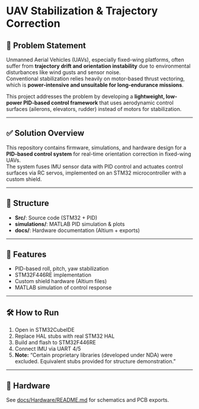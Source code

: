 # UAV Stabilization & Trajectory Correction

## 🎯 Problem Statement  
Unmanned Aerial Vehicles (UAVs), especially fixed-wing platforms, often suffer from **trajectory drift and orientation instability** due to environmental disturbances like wind gusts and sensor noise.  
Conventional stabilization relies heavily on motor-based thrust vectoring, which is **power-intensive and unsuitable for long-endurance missions**.  

This project addresses the problem by developing a **lightweight, low-power PID-based control framework** that uses aerodynamic control surfaces (ailerons, elevators, rudder) instead of motors for stabilization.  

---

## ✅ Solution Overview  
This repository contains firmware, simulations, and hardware design for a **PID-based control system** for real-time orientation correction in fixed-wing UAVs.  
The system fuses IMU sensor data with PID control and actuates control surfaces via RC servos, implemented on an STM32 microcontroller with a custom shield.

---

## 📂 Structure
- **Src/**: Source code (STM32 + PID)
- **simulations/**: MATLAB PID simulation & plots
- **docs/**: Hardware documentation (Altium + exports)

---

## 🚀 Features
- PID-based roll, pitch, yaw stabilization
- STM32F446RE implementation
- Custom shield hardware (Altium files)
- MATLAB simulation of control response

---

## 🛠️ How to Run
1. Open in STM32CubeIDE  
2. Replace HAL stubs with real STM32 HAL  
3. Build and flash to STM32F446RE  
4. Connect IMU via UART 4/5
5. **Note:** “Certain proprietary libraries (developed under NDA) were excluded. Equivalent stubs provided for structure demonstration.”

---

## 📡 Hardware
See [docs/Hardware/README.md](docs/Hardware/README.md) for schematics and PCB exports.

